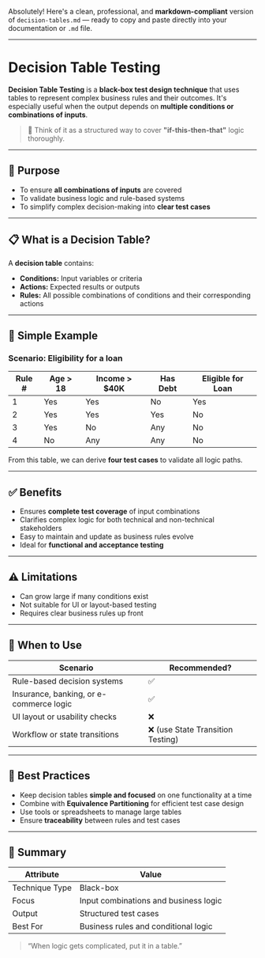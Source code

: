 Absolutely! Here's a clean, professional, and **markdown-compliant** version of `decision-tables.md` — ready to copy and paste directly into your documentation or `.md` file.

---

# Decision Table Testing

**Decision Table Testing** is a **black-box test design technique** that uses tables to represent complex business rules and their outcomes. It's especially useful when the output depends on **multiple conditions or combinations of inputs**.

> 🧠 Think of it as a structured way to cover **"if-this-then-that"** logic thoroughly.

---

## 🎯 Purpose

- To ensure **all combinations of inputs** are covered
- To validate business logic and rule-based systems
- To simplify complex decision-making into **clear test cases**

---

## 📋 What is a Decision Table?

A **decision table** contains:
- **Conditions:** Input variables or criteria
- **Actions:** Expected results or outputs
- **Rules:** All possible combinations of conditions and their corresponding actions

---

## 🧪 Simple Example

### Scenario: Eligibility for a loan

| Rule # | Age > 18 | Income > $40K | Has Debt | Eligible for Loan |
|--------|----------|---------------|----------|-------------------|
| 1      | Yes      | Yes           | No       | Yes               |
| 2      | Yes      | Yes           | Yes      | No                |
| 3      | Yes      | No            | Any      | No                |
| 4      | No       | Any           | Any      | No                |

From this table, we can derive **four test cases** to validate all logic paths.

---

## ✅ Benefits

- Ensures **complete test coverage** of input combinations
- Clarifies complex logic for both technical and non-technical stakeholders
- Easy to maintain and update as business rules evolve
- Ideal for **functional and acceptance testing**

---

## ⚠️ Limitations

- Can grow large if many conditions exist
- Not suitable for UI or layout-based testing
- Requires clear business rules up front

---

## 🧩 When to Use

| Scenario                                  | Recommended? |
|-------------------------------------------|--------------|
| Rule-based decision systems               | ✅            |
| Insurance, banking, or e-commerce logic   | ✅            |
| UI layout or usability checks             | ❌            |
| Workflow or state transitions             | ❌ (use State Transition Testing) |

---

## 🧠 Best Practices

- Keep decision tables **simple and focused** on one functionality at a time
- Combine with **Equivalence Partitioning** for efficient test case design
- Use tools or spreadsheets to manage large tables
- Ensure **traceability** between rules and test cases

---

## 📌 Summary

| Attribute          | Value                                   |
|--------------------|------------------------------------------|
| Technique Type     | Black-box                               |
| Focus              | Input combinations and business logic   |
| Output             | Structured test cases                   |
| Best For           | Business rules and conditional logic    |

> “When logic gets complicated, put it in a table.”